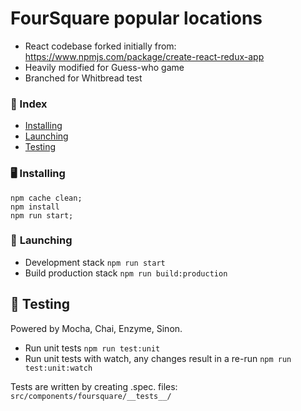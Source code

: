 # FourSquare popular locations
 * React codebase forked initially from: https://www.npmjs.com/package/create-react-redux-app
 * Heavily modified for Guess-who game
 * Branched for Whitbread test

### 📕 Index
 * [Installing](#installing)
 * [Launching](#launching)
 * [Testing](#testing)

 ### 🖥 <a name="installing">  Installing</a>
 ```
 npm cache clean;
 npm install
 npm run start;
 ```

 ### 🚀 <a name="launching">Launching</a>
* Development stack ```npm run start```
* Build production stack ```npm run build:production```

## 💪 <a name="testing">Testing</a>
Powered by Mocha, Chai, Enzyme, Sinon.

* Run unit tests ```npm run test:unit```
* Run unit tests with watch, any changes result in a re-run ```npm run test:unit:watch```

Tests are written by creating .spec. files: `src/components/foursquare/__tests__/`
